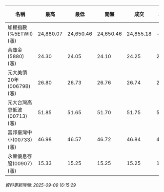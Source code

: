 | 名稱 | 最高 | 最低 | 開盤 | 成交 | 均價 | 成交金額(億) | 昨收 | 漲跌幅 | 漲跌 | 總量 | 昨量 | 振幅 |
| -------- | -------- | -------- | -------- |-------- | -------- | -------- |-------- |-------- |-------- | -------- | -------- |-------- |
|加權指數(%5ETWII) (漲)|24,880.07|24,650.46|24,650.46|24,855.18|-|4,977.55|24,547.38|1.25%|307.80|8,035,386|0|0.94%|
|合庫金(5880) (漲)|24.30|24.05|24.10|24.25|24.22|1.64|24.05|0.83%|0.20|6,779|5,341|1.04%|
|元大美債20年(00679B) (漲)|26.80|26.73|26.76|26.74|26.76|11.83|26.53|0.79%|0.21|44,196|35,223|0.26%|
|元大台灣高息低波(00713) (漲)|51.85|51.65|51.70|51.75|51.75|4.29|51.60|0.29%|0.15|8,297|15,817|0.39%|
|富邦臺灣中小(00733) (漲)|46.98|46.57|46.72|46.84|46.79|0.458|46.70|0.30%|0.14|979|1,375|0.88%|
|永豐優息存股(00907) (漲)|15.33|15.25|15.25|15.25|15.28|0.141|15.19|0.39%|0.06|925|916|0.53%|
###### 資料更新時間: 2025-09-09 16:15:29